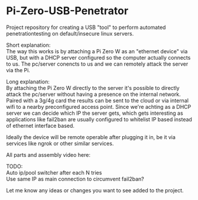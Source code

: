 # Pi-Zero-USB-Penetrator
Project repository for creating a USB "tool" to perform automated penetrationtesting on default/insecure linux servers.
    
Short explanation:    
The way this works is by attaching a Pi Zero W as an "ethernet device" via USB, but with a DHCP server configured so the computer actually connects to us.
The pc/server conencts to us and we can remotely attack the server via the Pi.
    
Long explanation:    
By attaching the Pi Zero W directly to the server it's possible to directly attack the pc/server without having a presence on the internal network.
Paired with a 3g/4g card the results can be sent to the cloud or via internal wifi to a nearby preconfigured access point.
Since we're achting as a DHCP server we can decide which IP the server gets, which gets interesting as applications like fail2ban are usually configured to whitelist IP based instead of ethernet interface based.
    
Ideally the device will be remote operable after plugging it in, be it via services like ngrok or other similar services.

    
All parts and assembly video here:
    
    
TODO:    
Auto ip/pool switcher after each N tries    
Use same IP as main connection to circumvent fail2ban?    
    
Let me know any ideas or changes you want to see added to the project.
